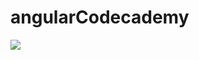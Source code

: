 # angularCodecademy

<img src="https://cloud.githubusercontent.com/assets/19864300/19018585/58737c32-88c4-11e6-87bd-16ca6e8a9431.png"/>
